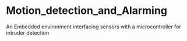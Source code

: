 # Motion_detection_and_Alarming
An Embedded environment interfacing sensors with a microcontroller for intruder detection 
